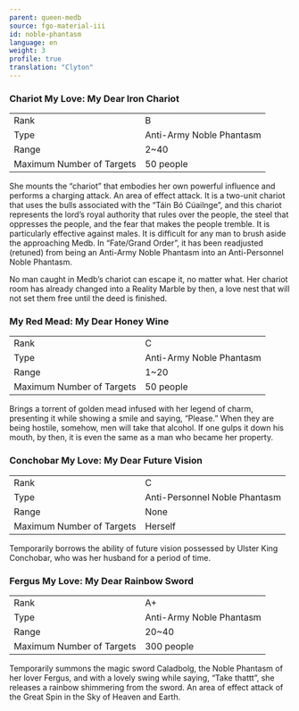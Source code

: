 ```yaml
---
parent: queen-medb
source: fgo-material-iii
id: noble-phantasm
language: en
weight: 3
profile: true
translation: "Clyton"
---
```


### Chariot My Love: My Dear Iron Chariot

<table>
  <tr><td>Rank</td><td>B</td></tr>
  <tr><td>Type</td><td>Anti-Army Noble Phantasm</td></tr>
  <tr><td>Range</td><td>2~40</td></tr>
  <tr><td>Maximum Number of Targets</td><td>50 people</td></tr>
</table>

She mounts the “chariot” that embodies her own powerful influence and performs a charging attack. An area of effect attack. It is a two-unit chariot that uses the bulls associated with the “Táin Bó Cúailnge”, and this chariot represents the lord’s royal authority that rules over the people, the steel that oppresses the people, and the fear that makes the people tremble. It is particularly effective against males. It is difficult for any man to brush aside the approaching Medb. In “Fate/Grand Order”, it has been readjusted (retuned) from being an Anti-Army Noble Phantasm into an Anti-Personnel Noble Phantasm.

No man caught in Medb’s chariot can escape it, no matter what. Her chariot room has already changed into a Reality Marble by then, a love nest that will not set them free until the deed is finished.

### My Red Mead: My Dear Honey Wine

<table>
  <tr><td>Rank</td><td>C</td></tr>
  <tr><td>Type</td><td>Anti-Army Noble Phantasm</td></tr>
  <tr><td>Range</td><td>1~20</td></tr>
  <tr><td>Maximum Number of Targets</td><td>50 people</td></tr>
</table>

Brings a torrent of golden mead infused with her legend of charm, presenting it while showing a smile and saying, “Please.” When they are being hostile, somehow, men will take that alcohol. If one gulps it down his mouth, by then, it is even the same as a man who became her property.

### Conchobar My Love: My Dear Future Vision

<table>
  <tr><td>Rank</td><td>C</td></tr>
  <tr><td>Type</td><td>Anti-Personnel Noble Phantasm</td></tr>
  <tr><td>Range</td><td>None</td></tr>
  <tr><td>Maximum Number of Targets</td><td>Herself</td></tr>
</table>

Temporarily borrows the ability of future vision possessed by Ulster King Conchobar, who was her husband for a period of time.

### Fergus My Love: My Dear Rainbow Sword

<table>
  <tr><td>Rank</td><td>A+</td></tr>
  <tr><td>Type</td><td>Anti-Army Noble Phantasm</td></tr>
  <tr><td>Range</td><td>20~40</td></tr>
  <tr><td>Maximum Number of Targets</td><td>300 people</td></tr>
</table>

Temporarily summons the magic sword Caladbolg, the Noble Phantasm of her lover Fergus, and with a lovely swing while saying, “Take thattt”, she releases a rainbow shimmering from the sword. An area of effect attack of the Great Spin in the Sky of Heaven and Earth.
